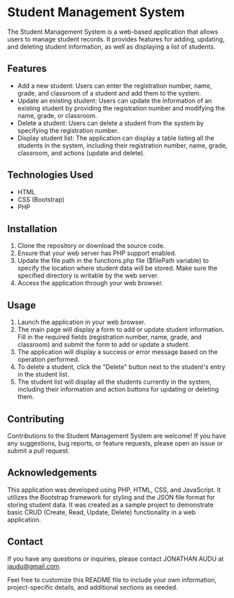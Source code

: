 # Student Management System

The Student Management System is a web-based application that allows users to manage student records. It provides features for adding, updating, and deleting student information, as well as displaying a list of students.

## Features

<ul>
<li> Add a new student: Users can enter the registration number, name, grade, and
 classroom of a student and add them to the system.</li>
<li>Update an existing student: Users can update the information of an existing 
student by providing the registration number and modifying the name, grade, or classroom.</li>
<li>Delete a student: Users can delete a student from the system by 
specifying the registration number.</li>
<li>Display student list: The application can display a table listing all the 
students in the system, including their registration number, name, grade,
classroom, and actions (update and delete).</li>
</ul>

## Technologies Used

<ul>
<li>HTML</li>
<li>CSS (Bootstrap)</li>
<li>PHP</li>
</ul>

## Installation
<ol>
<li>Clone the repository or download the source code.</li>
<li>Ensure that your web server has PHP support enabled.</li>
<li>Update the file path in the functions.php file ($filePath variable) 
to specify the location where student data will be stored.
Make sure the specified directory is writable by the web server.</li>
<li>Access the application through your web browser.</li>
</ol>

## Usage

<ol>
<li>Launch the application in your web browser.</li>
<li>The main page will display a form to add or update student information.
Fill in the required fields (registration number, name, grade, and classroom)
and submit the form to add or update a student.</li>
<li>The application will display a success or
error message based on the operation performed.</li>
<li>To delete a student, click the "Delete" button next to the
student's entry in the student list.</li>
<li>The student list will display all the students currently in the system, including their
information and action buttons for updating or deleting them.</li>
</ol>

## Contributing

Contributions to the Student Management System are welcome! If you have any suggestions, bug reports, or feature requests,
please open an issue or submit a pull request.

## Acknowledgements

This application was developed using PHP, HTML, CSS, and JavaScript. It utilizes the Bootstrap framework for styling and the JSON file format for storing student data.
It was created as a sample project to
demonstrate basic CRUD (Create, Read, Update, Delete) functionality
in a web application.

## Contact

If you have any questions or inquiries, please contact JONATHAN AUDU at jaudu@gmail.com.

Feel free to customize this README file to include your own information,
project-specific details, and additional sections as needed.


